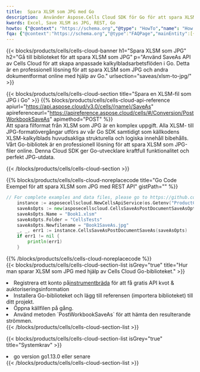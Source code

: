 ```yaml
---
title:  Spara XLSM som JPG med Go
description:  Använder Aspose.Cells Cloud SDK för Go för att spara XLSM-formatfilen som JPG-formatfil.
kwords: Excel, Save XLSM as JPG, REST, Go
howto: {"@context": "https://schema.org","@type": "HowTo","name": "How to save XLSM as JPG using the Cells Cloud Go library.","description": "How to save XLSM as JPG using the Cells Cloud Go library.","image": {"@type": "ImageObject"},"url": "/go/saveas/xlsm-to-jpg/","step": [{ "@type": "HowToStep","name": "How to save XLSM as JPG using the Cells Cloud Go library. step 1", "image": {"@type": "ImageObject",},"url": "/go/saveas/xlsm-to-jpg/","text": "Register an account at <a href='https://dashboard.aspose.cloud/'>Dashboard</a> to get free API quota & authorization details",},{ "@type": "HowToStep","name": "How to save XLSM as JPG using the Cells Cloud Go library. step 1", "image": {"@type": "ImageObject",},"url": "/go/saveas/xlsm-to-jpg/","text": "Install Go library and add the reference (import the library) to your project.",},{ "@type": "HowToStep","name": "How to save XLSM as JPG using the Cells Cloud Go library. step 1", "image": {"@type": "ImageObject",},"url": "/go/saveas/xlsm-to-jpg/","text": "Open the source file in go.",},{ "@type": "HowToStep","name": "How to save XLSM as JPG using the Cells Cloud Go library. step 1", "image": {"@type": "ImageObject",},"url": "/go/saveas/xlsm-to-jpg/","text": "Use the `PostWorkbookSaveAs` method to retrieve the resulting stream.",}, ],"supply": {"@type": "HowToSupply","name": "document"},"tool": [{"@type": "HowToTool","name": "Goland, Visual Studio Code, Eclipse"},{"@type": "HowToTool","name": "Aspose Cells"}],"totalTime": "PT6M"}
fqa: {"@context":"https://schema.org","@type":"FAQPage","mainEntity":[{"@type":"Question","name":"Why save file as other formats file in C# using REST API?","acceptedAnswer":{"@type":"Answer","text":"Documents are encoded in many ways, and some files may be incompatible with the software you use. To open and read such files, just save them as appropriate file formats.<br/><ol><li>Install .NET SDK and add the reference (import the library) to your project.</li><li>Open the source file in C# using REST API.</li><li>Call the PostWorkbookSaveAsRequest() method, passing an output filename with required extension.</li><li>Get the result of save as a separate file.</li></ol>"}},{"@type":"Question","name":"What file formats can I save as with your C# library?","acceptedAnswer":{"@type":"Answer","text":"We support a variety of file formats for conversion using .NET library, including XLSX, Excel, xls , PDF, CSV, HTML, Markdown, XML, PNG, JPG, TIFF, Json, TXT and many more."}},{"@type":"Question","name":"What is the maximum allowed file size for conversion using this .NET library?","acceptedAnswer":{"@type":"Answer","text":"There are no file size limits for format conversions using .NET library."}}]}
---
```

{{< blocks/products/cells/cells-cloud-banner h1="Spara XLSM som JPG" h2="Gå till biblioteket för att spara XLSM som JPG" p="Använd SaveAs API av Cells Cloud för att skapa anpassade kalkylbladsarbetsflöden i Go. Detta är en professionell lösning för att spara XLSM som JPG och andra dokumentformat online med hjälp av Go." urlsection="saveas/xlsm-to-jpg/" >}}

{{< blocks/products/cells/cells-cloud-section title="Spara en XLSM-fil som JPG i Go" >}}
{{% blocks/products/cells/cells-cloud-api-reference apiurl="https://api.aspose.cloud/v3.0/cells/{name}/SaveAs" apireferenceurl="https://apireference.aspose.cloud/cells/#/Conversion/PostWorkbookSaveAs" apimethod="POST" %}}
<br/>
Att spara filformat från XLSM som JPG är en komplex uppgift. Alla XLSM- till JPG-formatövergångar utförs av vår Go SDK samtidigt som källkodens XLSM-kalkylblads huvudsakliga strukturella och logiska innehåll bibehålls. Vårt Go-bibliotek är en professionell lösning för att spara XLSM som JPG-filer online. Denna Cloud SDK ger Go-utvecklare kraftfull funktionalitet och perfekt JPG-utdata.

{{< /blocks/products/cells/cells-cloud-section >}}

{{% blocks/products/cells/cells-cloud-noreplacecode title="Go Code Exempel för att spara XLSM som JPG med REST API" gistPath="" %}}
  
```go
// For complete examples and data files, please go to https://github.com/aspose-cells-cloud/aspose-cells-cloud-go/
    instance := asposecellscloud.NewCellsApiService(os.Getenv("ProductClientId"), os.Getenv("ProductClientSecret"))
    saveAsOpts := new(asposecellscloud.CellsSaveAsPostDocumentSaveAsOpts)
    saveAsOpts.Name = "Book1.xlsm"
    saveAsOpts.Folder = "CellsTests"
    saveAsOpts.Newfilename = "Book1SaveAs.jpg"
    _, _, err1 := instance.CellsSaveAsPostDocumentSaveAs(saveAsOpts)
    if err1 != nil {
	    println(err1)
    }
```
  
{{% /blocks/products/cells/cells-cloud-noreplacecode %}}
<br/>
{{< blocks/products/cells/cells-cloud-section-list isGrey="true" title="Hur man sparar XLSM som JPG med hjälp av Cells Cloud Go-biblioteket." >}}
<li> Registrera ett konto på<a href="https://dashboard.aspose.cloud/">instrumentbräda</a> för att få gratis API kvot & auktoriseringsinformation</li>
<li>Installera Go-biblioteket och lägg till referensen (importera biblioteket) till ditt projekt.</li>
<li>Öppna källfilen på gång.</li>
<li>Använd metoden `PostWorkbookSaveAs` för att hämta den resulterande strömmen.</li>
{{< /blocks/products/cells/cells-cloud-section-list >}}

{{< blocks/products/cells/cells-cloud-section-list isGrey="true" title="Systemkrav" >}}
<li>go version go1.13.0 eller senare</li>
{{< /blocks/products/cells/cells-cloud-section-list >}}
